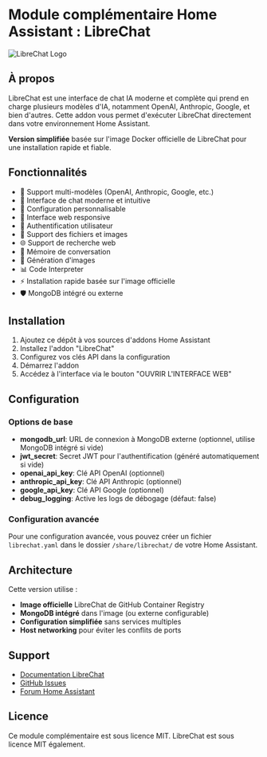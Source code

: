 # Module complémentaire Home Assistant : LibreChat

![LibreChat Logo](https://raw.githubusercontent.com/axel-vair/home-assistant-addons/main/librechat/logo.png)

## À propos

LibreChat est une interface de chat IA moderne et complète qui prend en charge plusieurs modèles d'IA, notamment OpenAI, Anthropic, Google, et bien d'autres. Cette addon vous permet d'exécuter LibreChat directement dans votre environnement Home Assistant.

**Version simplifiée** basée sur l'image Docker officielle de LibreChat pour une installation rapide et fiable.

## Fonctionnalités

- 🤖 Support multi-modèles (OpenAI, Anthropic, Google, etc.)
- 💬 Interface de chat moderne et intuitive
- 🔧 Configuration personnalisable
- 📱 Interface web responsive
- 🔐 Authentification utilisateur
- 📁 Support des fichiers et images
- 🌐 Support de recherche web
- 🧠 Mémoire de conversation
- 🎨 Génération d'images
- 📊 Code Interpreter
- ⚡ Installation rapide basée sur l'image officielle
- 🛡️ MongoDB intégré ou externe

## Installation

1. Ajoutez ce dépôt à vos sources d'addons Home Assistant
2. Installez l'addon "LibreChat"
3. Configurez vos clés API dans la configuration
4. Démarrez l'addon
5. Accédez à l'interface via le bouton "OUVRIR L'INTERFACE WEB"

## Configuration

### Options de base

- **mongodb_url**: URL de connexion à MongoDB externe (optionnel, utilise MongoDB intégré si vide)
- **jwt_secret**: Secret JWT pour l'authentification (généré automatiquement si vide)
- **openai_api_key**: Clé API OpenAI (optionnel)
- **anthropic_api_key**: Clé API Anthropic (optionnel) 
- **google_api_key**: Clé API Google (optionnel)
- **debug_logging**: Active les logs de débogage (défaut: false)

### Configuration avancée

Pour une configuration avancée, vous pouvez créer un fichier `librechat.yaml` dans le dossier `/share/librechat/` de votre Home Assistant.

## Architecture

Cette version utilise :
- **Image officielle** LibreChat de GitHub Container Registry
- **MongoDB intégré** dans l'image (ou externe configurable)
- **Configuration simplifiée** sans services multiples
- **Host networking** pour éviter les conflits de ports

## Support

- [Documentation LibreChat](https://www.librechat.ai/docs)
- [GitHub Issues](https://github.com/axel-vair/home-assistant-addons/issues)
- [Forum Home Assistant](https://community.home-assistant.io/)

## Licence

Ce module complémentaire est sous licence MIT. LibreChat est sous licence MIT également. 